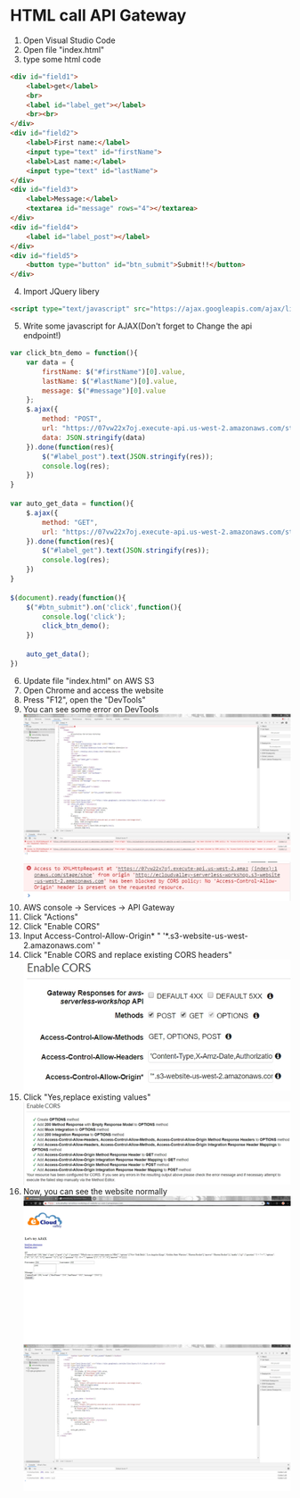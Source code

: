 # HTML call API Gateway
1. Open Visual Studio Code
2. Open file "index.html"
3. type some html code
```html
<div id="field1">
    <label>get</label>
    <br>
    <label id="label_get"></label>
    <br><br>
</div>
<div id="field2">
    <label>First name:</label>
    <input type="text" id="firstName">
    <label>Last name:</label>
    <input type="text" id="lastName">
</div>
<div id="field3">
    <label>Message:</label>
    <textarea id="message" rows="4"></textarea>
</div>
<div id="field4">
    <label id="label_post"></label>
</div>
<div id="field5">
    <button type="button" id="btn_submit">Submit!!</button>
</div>
```
4. Import JQuery libery
```html
<script type="text/javascript" src="https://ajax.googleapis.com/ajax/libs/jquery/3.4.1/jquery.min.js"></script>
```
5. Write some javascript for AJAX(Don't forget to Change the api endpoint!)
```javascript
var click_btn_demo = function(){
    var data = {
        firstName: $("#firstName")[0].value, 
        lastName: $("#lastName")[0].value,
        message: $("#message")[0].value
    };
    $.ajax({
        method: "POST",
        url: "https://07vw22x7oj.execute-api.us-west-2.amazonaws.com/stage/shoe",
        data: JSON.stringify(data)
    }).done(function(res){
        $("#label_post").text(JSON.stringify(res));
        console.log(res);
    })
}

var auto_get_data = function(){
    $.ajax({
        method: "GET",
        url: "https://07vw22x7oj.execute-api.us-west-2.amazonaws.com/stage/shoe"
    }).done(function(res){
        $("#label_get").text(JSON.stringify(res));
        console.log(res);
    })
}

$(document).ready(function(){
    $("#btn_submit").on('click',function(){
        console.log('click');
        click_btn_demo();
    })

    auto_get_data();
})
```
6. Update file "index.html" on AWS S3
7. Open Chrome and access the website
8. Press "F12", open the "DevTools"
9. You can see some error on DevTools
![](../images/05-01.jpg)
![](../images/05-02.jpg)
10. AWS console -> Services -> API Gateway
11. Click "Actions"
12. Click "Enable CORS"
13. Input Access-Control-Allow-Origin* " '*.s3-website-us-west-2.amazonaws.com' "
14. Click "Enable CORS and replace existing CORS headers"
![](../images/05-03.jpg)
15. Click "Yes,replace existing values"
![](../images/05-04.jpg)
16. Now, you can see the website normally
![](../images/05-05.jpg)
![](../images/05-06.jpg)